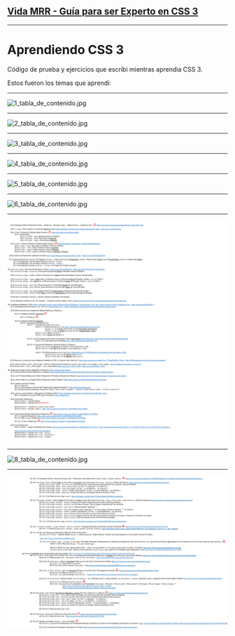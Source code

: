 ## [Vida MRR - Guía para ser Experto en CSS 3](https://youtu.be/ijWD2eWcwHY?si=Z9Lx6WqQxa5HeENZ) 

------------

# **Aprendiendo CSS 3**

Código de prueba y ejercicios que escribi mientras aprendia CSS 3.

Estos fueron los temas que aprendí:

------------

![1_tabla_de_contenido.jpg](assets/images/1_tabla_de_contenido.jpg)

------------

![2_tabla_de_contenido.jpg](assets/images/2_tabla_de_contenido.jpg)

------------

![3_tabla_de_contenido.jpg](assets/images/3_tabla_de_contenido.jpg)

------------

![4_tabla_de_contenido.jpg](assets/images/4_tabla_de_contenido.jpg)

------------

![5_tabla_de_contenido.jpg](assets/images/5_tabla_de_contenido.jpg)

------------

![6_tabla_de_contenido.jpg](assets/images/6_tabla_de_contenido.jpg)

------------

![7_tabla_de_contenido.jpg](assets/images/7_tabla_de_contenido.jpg)

------------

![8_tabla_de_contenido.jpg](assets/images/8_tabla_de_contenido.jpg)

------------

![9_tabla_de_contenido.jpg](assets/images/9_tabla_de_contenido.jpg)
